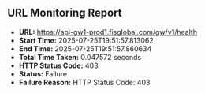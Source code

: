## URL Monitoring Report

- **URL:** https://api-gw1-prod1.fisglobal.com/gw/v1/health
- **Start Time:** 2025-07-25T19:51:57.813062
- **End Time:** 2025-07-25T19:51:57.860634
- **Total Time Taken:** 0.047572 seconds
- **HTTP Status Code:** 403
- **Status:** Failure
- **Failure Reason:** HTTP Status Code: 403
